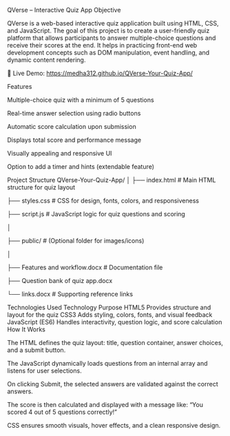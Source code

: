 QVerse – Interactive Quiz App
Objective

QVerse is a web-based interactive quiz application built using HTML, CSS, and JavaScript.
The goal of this project is to create a user-friendly quiz platform that allows participants to answer multiple-choice questions and receive their scores at the end.
It helps in practicing front-end web development concepts such as DOM manipulation, event handling, and dynamic content rendering.

🔗 Live Demo: https://medha312.github.io/QVerse-Your-Quiz-App/

Features

Multiple-choice quiz with a minimum of 5 questions

Real-time answer selection using radio buttons

Automatic score calculation upon submission

Displays total score and performance message

Visually appealing and responsive UI

Option to add a timer and hints (extendable feature)

Project Structure
QVerse-Your-Quiz-App/
│
├── index.html                 # Main HTML structure for quiz layout

├── styles.css                 # CSS for design, fonts, colors, and responsiveness

├── script.js                  # JavaScript logic for quiz questions and scoring

│

├── public/                    # (Optional folder for images/icons)

│

├── Features and workflow.docx  # Documentation file

├── Question bank of quiz app.docx

└── links.docx                 # Supporting reference links



Technologies Used
Technology	Purpose
HTML5	Provides structure and layout for the quiz
CSS3	Adds styling, colors, fonts, and visual feedback
JavaScript (ES6)	Handles interactivity, question logic, and score calculation
How It Works

The HTML defines the quiz layout: title, question container, answer choices, and a submit button.

The JavaScript dynamically loads questions from an internal array and listens for user selections.

On clicking Submit, the selected answers are validated against the correct answers.

The score is then calculated and displayed with a message like:
“You scored 4 out of 5 questions correctly!”

CSS ensures smooth visuals, hover effects, and a clean responsive design.

